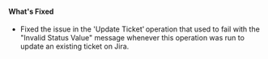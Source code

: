 #### What's Fixed
- Fixed the issue in the 'Update Ticket' operation that used to fail with the "Invalid Status Value" message whenever this operation was run to update an existing ticket on Jira. 
